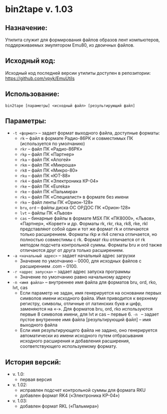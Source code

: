 # bin2tape v. 1.03
## Назначение:
Утилита служит для формирования файлов образов лент компьютеров, поддерживаемых эмулятором Emu80, из двоичных файлов.
## Исходный код:
Исходный код последней версии утилиты доступен в репозитории:
https://github.com/vpyk/EmuUtils
## Использование:
`bin2tape [параметры] <исходный файл> [результирующий файл]`
## Параметры:
- `-t <формат>` – задает формат выходного файла, доступные форматы:
	- `rk` – файл в формате Радио-86РК и совместимых ПК (используется по умолчанию)
	- `rkr` – файл ПК «Радио-86РК»
	- `rkp` – файл ПК «Партнер»
	- `rka` – файл ПК «Апогей»
	- `rkm` – файл ПК «Микроша»
	- `rk8` – файл ПК «Микро-80»
	- `rku` – файл ПК «ЮТ-88»
	- `rk4` – файл ПК «Электроника КР-04»
	- `rke` – файл ПК «Eureka»
	- `rke` – файл ПК «Пальмира»
	- `rks` – файл ПК «Специалист» в формате без имени
	- `rko` – файл ленты ПК «Орион-128»
	- `bru`, `ord` – файлы диска ОС ОРДОС ПК «Орион-128»
	- `lvt` – файлы ПК «Львов»
	- `cas` – бинарные файлы в формате MSX ПК «ПК8000», «Львов», «Партнер», «Корвет» и др.
	Форматы rk, rkr, rka, rk8, rke, rkl представляют собой один и тот же формат rk и отличаются только расширением. Форматы rkp и rk4 слегка отличается, но полностью совместимы с rk. Формат rku отличается от rk методом подсчета контрольной суммы. Форматы bru и ord также отличаются друг от друга только расширением.
- `-a <начальный адрес>` – задает начальный адрес загрузки
	- Значение по умолчанию – 0000, для исходных файлов с расширением .com – 0100.
- `-r <адрес запуска>` – задает адрес запуска программы
	- Значение по умолчанию равно начальному адресу
- `-n <имя файла>` – внутреннее имя файла для форматов bru, ord, rko, lvt, cas
	- Если параметр не задан, имя генерируется на основании первых символов имени исходного файла. Имя приводится к верхнему регистру, символы, отличные от латинских букв и цифр, заменяются на «-». Для форматов bru, ord, rko используются первые 8 символов имени, для lvt и cas – первые 6.
	`-n ` – задает пустое внутреннее имя файла
[результирующий файл] – имя выходного файла
	- Если имя результирующего файла не задано, оно генерируется автоматически из имени исходного путем отбрасывания исходного расширения и добавления расширения, соответствующего используемому формату.

## История версий:
- v. 1.0:
	- первая версия
- v. 1.02:
	- исправлен подсчет контрольной суммы для формата RKU
	- добавлен формат RK4 («Электроника КР-04»)
- v. 1.03:
	- добавлен формат RKL («Пальмира»)

